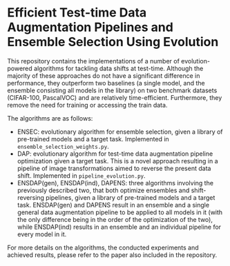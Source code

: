 # Efficient Test-time Data Augmentation Pipelines and Ensemble Selection Using Evolution

This repository contains the implementations of a number of evolution-powered algorithms for tackling data shifts at test-time. Although the majority of these approaches do not have a significant difference in performance, they outperform two baselines (a single model, and the ensemble consisting all models in the library) on two benchmark datasets (CIFAR-100, PascalVOC) and are relatively time-efficient. Furthermore, they remove the need for training or accessing the train data.

The algorithms are as follows: 
- ENSEC: evolutionary algorithm for ensemble selection, given a library of pre-trained models and a target task. Implemented in `ensemble_selection_weights.py`.
- DAP: evolutionary algorithm for test-time data augmentation pipeline optimization given a target task. This is a novel approach resulting in a pipeline of image transformations aimed to reverse the present data shift. Implemented in `pipeline_evolution.py`.
- ENSDAP(gen), ENSDAP(ind), DAPENS: three algorithms involving the previously described two, that both optimize ensembles and shift-reversing pipelines, given a library of pre-trained models and a target task. ENSDAP(gen) and DAPENS result in an ensemble and a single general data augmentation pipeline to be applied to all models in it (with the only difference being in the order of the optimization of the two), while ENSDAP(ind) results in an ensemble and an individual pipeline for every model in it. 

For more details on the algorithms, the conducted experiments and achieved results, please refer to the paper also included in the repository.
